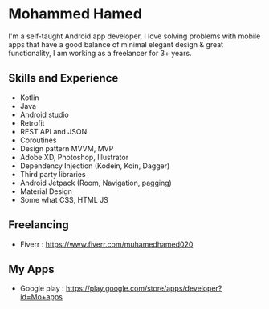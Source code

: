 # Mohammed Hamed
I'm a self-taught Android app developer, I love solving problems with mobile apps that have a good balance 
of minimal elegant design & great functionality, I am working as a freelancer for 3+ years.

## Skills and Experience
* Kotlin 
* Java
* Android studio 
* Retrofit
* REST API and JSON
* Coroutines
* Design pattern MVVM, MVP
* Adobe XD, Photoshop, Illustrator
* Dependency Injection (Kodein, Koin, Dagger)
* Third party libraries
* Android Jetpack (Room, Navigation, pagging)
* Material Design
* Some what CSS, HTML JS

## Freelancing
* Fiverr : https://www.fiverr.com/muhamedhamed020

## My Apps
* Google play : https://play.google.com/store/apps/developer?id=Mo+apps


